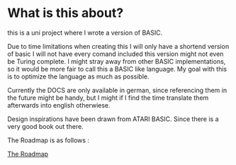 # What is this about?

this is a uni project where I wrote a version of BASIC. 

Due to time limitations when creating this I will only have a shortend version of basic I will not have every comand included this version might not even be Turing complete. 
I might stray away from other BASIC implementations, so it would be more fair to call this a BASIC like language. 
My goal with this is to optimize the language as much as possible. 

Currently the DOCS are only available in german, since referencing them in the future might be handy, but I might if I find the time translate them afterwards into english otherwiese.

Design inspirations have been drawn from ATARI BASIC. Since there is a very good book out there. 

The Roadmap is as follows :

[The Roadmap](./Docs/Todo.md)
